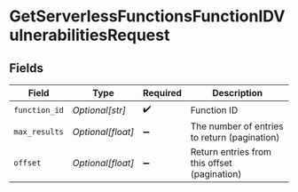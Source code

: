 # GetServerlessFunctionsFunctionIDVulnerabilitiesRequest


## Fields

| Field                                        | Type                                         | Required                                     | Description                                  |
| -------------------------------------------- | -------------------------------------------- | -------------------------------------------- | -------------------------------------------- |
| `function_id`                                | *Optional[str]*                              | :heavy_check_mark:                           | Function ID                                  |
| `max_results`                                | *Optional[float]*                            | :heavy_minus_sign:                           | The number of entries to return (pagination) |
| `offset`                                     | *Optional[float]*                            | :heavy_minus_sign:                           | Return entries from this offset (pagination) |